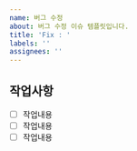 ```yaml
---
name: 버그 수정
about: 버그 수정 이슈 템플릿입니다.
title: 'Fix : '
labels: ''
assignees: ''
---
```


## 작업사항

- [ ] 작업내용
- [ ] 작업내용
- [ ] 작업내용

